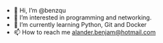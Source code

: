 - 👋 Hi, I’m @benzqu
- 👀 I’m interested in programming and networking.
- 🌱 I’m currently learning Python, Git and Docker
- 📫 How to reach me alander.benjam@hotmail.com

<!---
benzqu/benzqu is a ✨ special ✨ repository because its `README.md` (this file) appears on your GitHub profile.
You can click the Preview link to take a look at your changes.
--->
